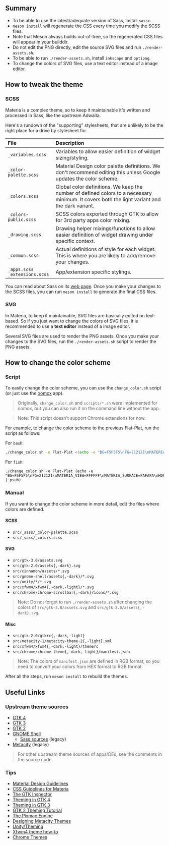 ## Summary

- To be able to use the latest/adequate version of Sass, install `sassc`.
- `meson install` will regenerate the CSS every time you modify the SCSS files.
- Note that Meson always builds out-of-tree, so the regenerated CSS files will
  appear in your builddir.
- Do not edit the PNG directly, edit the source SVG files and run `./render-assets.sh`.
- To be able to run `./render-assets.sh`, install `inkscape` and `optipng`.
- To change the colors of SVG files, use a text editor instead of a image editor.

## How to tweak the theme

### SCSS

Materia is a complex theme, so to keep it maintainable it's written and
processed in Sass, like the upstream Adwaita.

Here's a rundown of the "supporting" stylesheets, that are unlikely to be the
right place for a drive by stylesheet fix:

File | Description
:-- | :--
`_variables.scss` | Variables to allow easier definition of widget sizing/styling.
`_color-palette.scss` | Material Design color palette definitions. We don't recommend editing this unless Google updates the color scheme.
`_colors.scss` | Global color definitions. We keep the number of defined colors to a necessary minimum. It covers both the light variant and the dark variant.
`_colors-public.scss` | SCSS colors exported through GTK to allow for 3rd party apps color mixing.
`_drawing.scss` | Drawing helper mixings/functions to allow easier definition of widget drawing under specific context.
`_common.scss` | Actual definitions of style for each widget. This is where you are likely to add/remove your changes.
`_apps.scss` <br> `_extensions.scss` | App/extension specific stylings.

You can read about Sass on its [web page](http://sass-lang.com/documentation/).
Once you make your changes to the SCSS files, you can run `meson install`
to generate the final CSS files.

### SVG

In Materia, to keep it maintainable, SVG files are basically edited on
text-based. So if you just want to change the colors of SVG files, it is
recommended to use a **text editor** instead of a image editor.

Several SVG files are used to render the PNG assets. Once you make your changes
to the SVG files, run the `./render-assets.sh` script to render the PNG assets.

## How to change the color scheme

### Script

To easily change the color scheme, you can use the `change_color.sh` script (or
just use the [oomox](https://github.com/themix-project/oomox) app).

> Originally, `change_color.sh` and `scripts/*.sh` were implemented for oomox,
but you can also run it on the command line without the app.

> Note: This script doesn't support Chrome extensions for now.

For example, to change the color scheme to the previous Flat-Plat, run the
script as follows:

For `bash`:

```bash
./change_color.sh -o Flat-Plat <(echo -e "BG=F5F5F5\nFG=212121\nMATERIA_VIEW=FFFFFF\nMATERIA_SURFACE=FAFAFA\nHDR_BG=455A64\nHDR_FG=FFFFFF\nSEL_BG=42A5F5\n")
```

For `fish`:

```fish
./change_color.sh -o Flat-Plat (echo -e "BG=F5F5F5\nFG=212121\nMATERIA_VIEW=FFFFFF\nMATERIA_SURFACE=FAFAFA\nHDR_BG=455A64\nHDR_FG=FFFFFF\nSEL_BG=42A5F5\n" | psub)
```

### Manual

If you want to change the color scheme in more detail, edit the files where
colors are defined.

#### SCSS

- `src/_sass/_color-palette.scss`
- `src/_sass/_colors.scss`

#### SVG

- `src/gtk-3.0/assets.svg`
- `src/gtk-2.0/assets{,-dark}.svg`
- `src/cinnamon/assets/*.svg`
- `src/gnome-shell/assets{,-dark}/*.svg`
- `src/unity/*/*.svg`
- `src/xfwm4/xfwm4{,-dark,-light}/*.svg`
- `src/chrome/chrome-scrollbar{,-dark}/icons/*.svg`

> Note: Do not forget to run `./render-assets.sh` after changing the colors of
`src/gtk-3.0/assets.svg` and `src/gtk-2.0/assets{,-dark}.svg`.

#### Misc

- `src/gtk-2.0/gtkrc{,-dark,-light}`
- `src/metacity-1/metacity-theme-2{,-light}.xml`
- `src/xfwm4/xfwm4{,-dark,-light}/themerc`
- `src/chrome/chrome-theme{,-dark,-light}/manifest.json`

> Note: The colors of `manifest.json` are defined in RGB format, so you need to
convert your colors from HEX format to RGB format.

After all the steps, run `meson install` to rebuild the themes.

## Useful Links

### Upstream theme sources

- [GTK 4](https://gitlab.gnome.org/GNOME/gtk/tree/master/gtk/theme/Adwaita)
- [GTK 3](https://gitlab.gnome.org/GNOME/gtk/tree/gtk-3-24/gtk/theme/Adwaita)
- [GTK 2](https://gitlab.gnome.org/GNOME/gnome-themes-extra/tree/master/themes/Adwaita/gtk-2.0)
- [GNOME Shell](https://gitlab.gnome.org/GNOME/gnome-shell/tree/master/data/theme)
  - [Sass sources](https://gitlab.gnome.org/GNOME/gnome-shell-sass) (legacy)
- [Metacity](https://gitlab.gnome.org/GNOME/gnome-themes-extra/tree/gnome-3-14/themes/Adwaita/metacity-1) (legacy)

> For other upstream theme sources of apps/DEs, see the comments in the source code.

### Tips

- [Material Design Guidelines](https://www.material.io/guidelines/)
- [CSS Guidelines for Materia](https://github.com/nana-4/materia-theme/wiki/CSS-Guidelines)
- [The GTK Inspector](https://blog.gtk.org/2017/04/05/the-gtk-inspector/)
- [Theming in GTK 4](https://developer.gnome.org/gtk4/stable/theming.html)
- [Theming in GTK 3](https://developer.gnome.org/gtk3/stable/theming.html)
- [GTK 2 Theming Tutorial](https://wiki.gnome.org/Attic/GnomeArt/Tutorials/GtkThemes)
- [The Pixmap Engine](https://wiki.gnome.org/Attic/GnomeArt/Tutorials/GtkEngines/PixmapEngine)
- [Designing Metacity Themes](https://wiki.gnome.org/Attic/GnomeArt/Tutorials/MetacityThemes)
- [Unity/Theming](https://wiki.ubuntu.com/Unity/Theming)
- [Xfwm4 theme how-to](https://wiki.xfce.org/howto/xfwm4_theme)
- [Chrome Themes](https://developer.chrome.com/extensions/themes)
